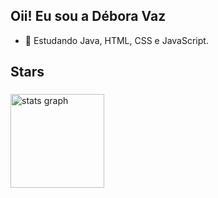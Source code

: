 ## Oii! Eu sou a Débora Vaz

- 🌱 Estudando Java, HTML, CSS e JavaScript.

 <h2 align="left">Stars</h2>

###

<div align="left">
  <img src="https://github-readme-stats.vercel.app/api?username=deboravso&hide_title=false&hide_rank=false&show_icons=true&include_all_commits=true&count_private=true&disable_animations=false&theme=radical&locale=en&hide_border=false&order=1" height="150" alt="stats graph"  />
</div>

###

